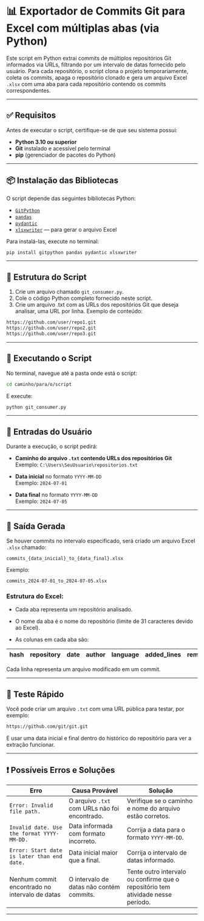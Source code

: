 # 📊 Exportador de Commits Git para Excel com múltiplas abas (via Python)

Este script em Python extrai commits de múltiplos repositórios Git informados via URLs, filtrando por um intervalo de datas fornecido pelo usuário. Para cada repositório, o script clona o projeto temporariamente, coleta os commits, apaga o repositório clonado e gera um arquivo Excel `.xlsx` com uma aba para cada repositório contendo os commits correspondentes.

---

## ✅ Requisitos

Antes de executar o script, certifique-se de que seu sistema possui:

- **Python 3.10 ou superior**
- **Git** instalado e acessível pelo terminal
- **pip** (gerenciador de pacotes do Python)

---

## 📦 Instalação das Bibliotecas

O script depende das seguintes bibliotecas Python:

- [`GitPython`](https://pypi.org/project/GitPython/)
- [`pandas`](https://pypi.org/project/pandas/)
- [`pydantic`](https://pypi.org/project/pydantic/)
- [`xlsxwriter`](https://pypi.org/project/XlsxWriter/) — para gerar o arquivo Excel

Para instalá-las, execute no terminal:

```bash
pip install gitpython pandas pydantic xlsxwriter
```

---

## 📁 Estrutura do Script

1. Crie um arquivo chamado `git_consumer.py`.
2. Cole o código Python completo fornecido neste script.
3. Crie um arquivo .txt com as URLs dos repositórios Git que deseja analisar, uma URL por linha. Exemplo de conteúdo:

```txt
https://github.com/user/repo1.git
https://github.com/user/repo2.git
https://github.com/user/repo3.git
```

---

## 🚀 Executando o Script

No terminal, navegue até a pasta onde está o script:

```bash
cd caminho/para/o/script
```

E execute:

```bash
python git_consumer.py
```

---

## 💬 Entradas do Usuário

Durante a execução, o script pedirá:

- **Caminho do arquivo `.txt` contendo URLs dos repositórios Git**  
  Exemplo: `C:\Users\SeuUsuario\repositorios.txt`

- **Data inicial** no formato `YYYY-MM-DD`  
  Exemplo: `2024-07-01`

- **Data final** no formato `YYYY-MM-DD`  
  Exemplo: `2024-07-05`

---

## 📄 Saída Gerada

Se houver commits no intervalo especificado, será criado um arquivo Excel `.xlsx` chamado:

```
commits_{data_inicial}_to_{data_final}.xlsx
```

Exemplo:

```
commits_2024-07-01_to_2024-07-05.xlsx
```

### Estrutura do Excel:

- Cada aba representa um repositório analisado.

- O nome da aba é o nome do repositório (limite de 31 caracteres devido ao Excel).

- As colunas em cada aba são:

| hash | repository | date | author | language | added_lines | removed_lines |
| ---- | ---------- | ---- | ------ | -------- | ----------- | ------------- |

Cada linha representa um arquivo modificado em um commit.

---

## 🧪 Teste Rápido

Você pode criar um arquivo `.txt` com uma URL pública para testar, por exemplo:

```txt
https://github.com/git/git.git
```

E usar uma data inicial e final dentro do histórico do repositório para ver a extração funcionar.

---

## ❗ Possíveis Erros e Soluções

| Erro                                           | Causa Provável                                | Solução                                                                          |
| ---------------------------------------------- | --------------------------------------------- | -------------------------------------------------------------------------------- |
| `Error: Invalid file path.`                    | O arquivo `.txt` com URLs não foi encontrado. | Verifique se o caminho e nome do arquivo estão corretos.                         |
| `Invalid date. Use the format YYYY-MM-DD.`     | Data informada com formato incorreto.         | Corrija a data para o formato `YYYY-MM-DD`.                                      |
| `Error: Start date is later than end date.`    | Data inicial maior que a final.               | Corrija o intervalo de datas informado.                                          |
| Nenhum commit encontrado no intervalo de datas | O intervalo de datas não contém commits.      | Tente outro intervalo ou confirme que o repositório tem atividade nesse período. |

---
